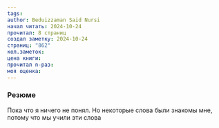 ```yaml
---
tags: 
author: Beduizzaman Said Nursi
начал читать: 2024-10-24
прочитал: 8 страниц
создал заметку: 2024-10-24
страниц: "862"
кол.заметок: 
цена книги: 
прочитал n-раз: 
моя оценка:
---
```

### Резюме
Пока что я ничего не понял. Но некоторые слова были знакомы мне, потому что мы учили эти слова 
